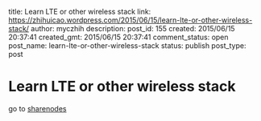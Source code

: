 title: Learn LTE or other wireless stack
link: https://zhihuicao.wordpress.com/2015/06/15/learn-lte-or-other-wireless-stack/
author: myczhih
description: 
post_id: 155
created: 2015/06/15 20:37:41
created_gmt: 2015/06/15 20:37:41
comment_status: open
post_name: learn-lte-or-other-wireless-stack
status: publish
post_type: post

# Learn LTE or other wireless stack

go to [sharenodes](http://www.sharetechnote.com/)